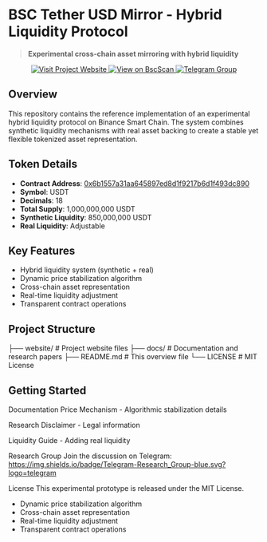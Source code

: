 # BSC Tether USD Mirror - Hybrid Liquidity Protocol

> **Experimental cross-chain asset mirroring with hybrid liquidity**

<div align="center">
  <a href="https://remember711.github.io/BSC-Tether-USD-Mirror/website/">
    <img src="https://img.shields.io/badge/Visit-Project_Website-2ecc71?style=for-the-badge&logo=github" alt="Visit Project Website">
  </a>
  <a href="https://bscscan.com/token/0x6b1557a31aa645897ed8d1f9217b6d1f493dc890">
    <img src="https://img.shields.io/badge/View-BscScan-ffc107?style=for-the-badge&logo=binance" alt="View on BscScan">
  </a>
  <a href="https://t.me/bsc_research_group">
    <img src="https://img.shields.io/badge/Join-Telegram_Group-0088cc?style=for-the-badge&logo=telegram" alt="Telegram Group">
  </a>
</div>

## Overview

This repository contains the reference implementation of an experimental hybrid liquidity protocol on Binance Smart Chain. The system combines synthetic liquidity mechanisms with real asset backing to create a stable yet flexible tokenized asset representation.

## Token Details

- **Contract Address**: [0x6b1557a31aa645897ed8d1f9217b6d1f493dc890](https://bscscan.com/token/0x6b1557a31aa645897ed8d1f9217b6d1f493dc890)
- **Symbol**: USDT
- **Decimals**: 18
- **Total Supply**: 1,000,000,000 USDT
- **Synthetic Liquidity**: 850,000,000 USDT
- **Real Liquidity**: Adjustable

## Key Features

- Hybrid liquidity system (synthetic + real)
- Dynamic price stabilization algorithm
- Cross-chain asset representation
- Real-time liquidity adjustment
- Transparent contract operations

## Project Structure
├── website/ # Project website files
├── docs/ # Documentation and research papers
├── README.md # This overview file
└── LICENSE # MIT License


## Getting Started

Documentation
Price Mechanism - Algorithmic stabilization details

Research Disclaimer - Legal information

Liquidity Guide - Adding real liquidity

Research Group
Join the discussion on Telegram:
https://img.shields.io/badge/Telegram-Research_Group-blue.svg?logo=telegram

License
This experimental prototype is released under the MIT License.


- Dynamic price stabilization algorithm
- Cross-chain asset representation
- Real-time liquidity adjustment
- Transparent contract operations

